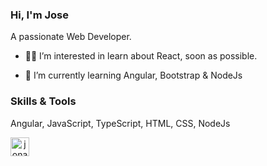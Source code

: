 <h3>Hi, I'm Jose</h3>


<p>A passionate Web Developer.</p>

<ul>
<li>

<p>
<g-emoji class="g-emoji" alias="man_technologist" fallback-src="https://github.githubassets.com/images/icons/emoji/unicode/1f468-1f4bb.png">👨‍💻</g-emoji>
I’m interested in learn about React, soon as possible.
</p>
</li>
<li>
<p>
<g-emoji class="g-emoji" alias="memo" fallback-src="https://github.githubassets.com/images/icons/emoji/unicode/1f4dd.png">📝</g-emoji>
I’m currently learning Angular, Bootstrap & NodeJs
</p>
</li>
</ul>


<h3>Skills & Tools</h3>
<p>Angular, JavaScript, TypeScript, HTML, CSS, NodeJs</p>

<p align="center">
<a href="https://www.linkedin.com/in/jos%C3%A9-sperandio-2545351bb/" rel="nofollow">
<img align="left" src="https://camo.githubusercontent.com/28bbd2596707954793abeff9eb24d343c1c78b7bf184b90294b4b190c6097a65/68747470733a2f2f63646e2e6a7364656c6976722e6e65742f6e706d2f73696d706c652d69636f6e7340332e302e312f69636f6e732f6c696e6b6564696e2e737667" alt="jonathanfmachado" height="30" width="30" data-canonical-src="https://cdn.jsdelivr.net/npm/simple-icons@3.0.1/icons/linkedin.svg" style="max-width:100%;">
</a>
</p>





